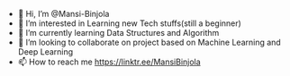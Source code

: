 - 👋 Hi, I’m @Mansi-Binjola
- 👀 I’m interested in Learning new Tech stuffs(still a beginner)
- 🌱 I’m currently learning Data Structures and Algorithm
- 💞️ I’m looking to collaborate on project based on Machine Learning and Deep Learning
- 📫 How to reach me <link>https://linktr.ee/MansiBinjola</link>

<!---
Mansi-Binjola/Mansi-Binjola is a ✨ special ✨ repository because its `README.md` (this file) appears on your GitHub profile.
You can click the Preview link to take a look at your changes.
--->
